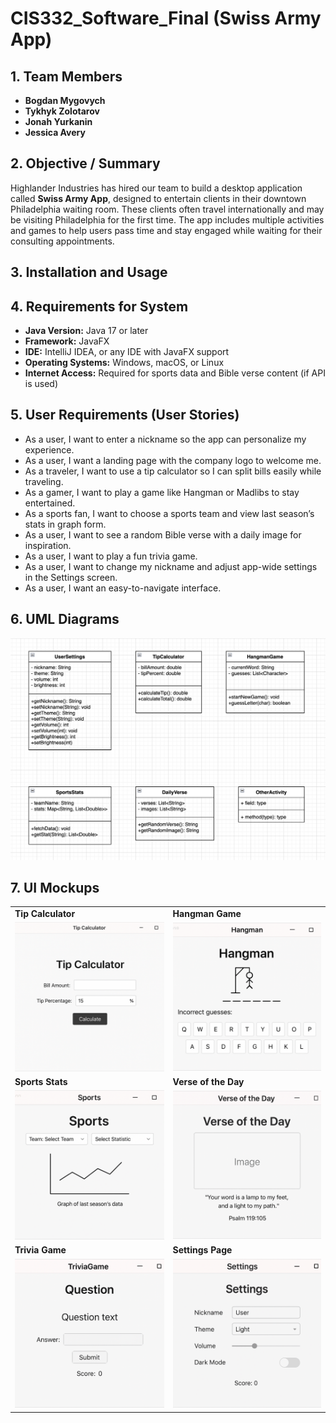 # CIS332_Software_Final (Swiss Army App)

## 1. Team Members
- **Bogdan Mygovych**   
- **Tykhyk Zolotarov**  
- **Jonah Yurkanin**
- **Jessica Avery** 

## 2. Objective / Summary

Highlander Industries has hired our team to build a desktop application called **Swiss Army App**, designed to entertain clients in their downtown Philadelphia waiting room. These clients often travel internationally and may be visiting Philadelphia for the first time. The app includes multiple activities and games to help users pass time and stay engaged while waiting for their consulting appointments.

## 3. Installation and Usage


## 4. Requirements for System

- **Java Version:** Java 17 or later  
- **Framework:** JavaFX  
- **IDE:** IntelliJ IDEA, or any IDE with JavaFX support  
- **Operating Systems:** Windows, macOS, or Linux 
- **Internet Access:** Required for sports data and Bible verse content (if API is used)  

## 5. User Requirements (User Stories)

- As a user, I want to enter a nickname so the app can personalize my experience.
- As a user, I want a landing page with the company logo to welcome me.
- As a traveler, I want to use a tip calculator so I can split bills easily while traveling.
- As a gamer, I want to play a game like Hangman or Madlibs to stay entertained.
- As a sports fan, I want to choose a sports team and view last season’s stats in graph form.
- As a user, I want to see a random Bible verse with a daily image for inspiration.
- As a user, I want to play a fun trivia game.
- As a user, I want to change my nickname and adjust app-wide settings in the Settings screen.
- As a user, I want an easy-to-navigate interface.

## 6. UML Diagrams

![UMI Diagram.png](UMI%20Diagram.png)

## 7. UI Mockups

<table>
  <tr>
    <td><strong>Tip Calculator</strong></td>
    <td><strong>Hangman Game</strong></td>
  </tr>
  <tr>
    <td><img src="mockups/tip_calculator.png" width="300"/></td>
    <td><img src="mockups/hangman.png" width="300"/></td>
  </tr>
  <tr>
    <td><strong>Sports Stats</strong></td>
    <td><strong>Verse of the Day</strong></td>
  </tr>
  <tr>
    <td><img src="mockups/sports_stats.png" width="300"/></td>
    <td><img src="mockups/verse_of_the_day.png" width="300"/></td>
  </tr>
  <tr>
    <td><strong>Trivia Game</strong></td>
    <td><strong>Settings Page</strong></td>
  </tr>
  <tr>
    <td><img src="mockups/trivia_game.png" width="300"/></td>
    <td><img src="mockups/settings.png" width="300"/></td>
  </tr>
</table>

